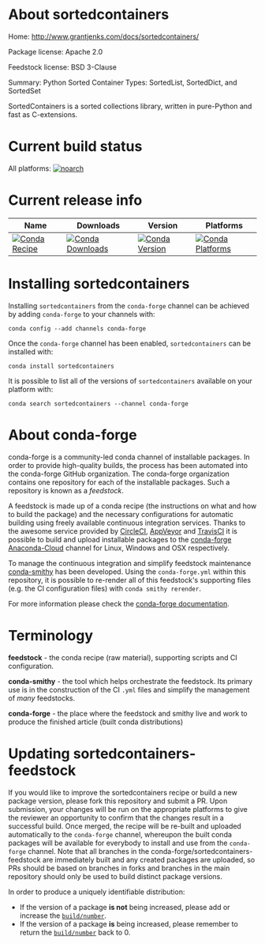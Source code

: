 About sortedcontainers
======================

Home: http://www.grantjenks.com/docs/sortedcontainers/

Package license: Apache 2.0

Feedstock license: BSD 3-Clause

Summary: Python Sorted Container Types: SortedList, SortedDict, and SortedSet

SortedContainers is a sorted collections library, written in pure-Python
and fast as C-extensions.


Current build status
====================

All platforms:
[![noarch](https://img.shields.io/circleci/project/github/conda-forge/sortedcontainers-feedstock/master.svg?label=noarch)](https://circleci.com/gh/conda-forge/sortedcontainers-feedstock)

Current release info
====================

| Name | Downloads | Version | Platforms |
| --- | --- | --- | --- |
| [![Conda Recipe](https://img.shields.io/badge/recipe-sortedcontainers-green.svg)](https://anaconda.org/conda-forge/sortedcontainers) | [![Conda Downloads](https://img.shields.io/conda/dn/conda-forge/sortedcontainers.svg)](https://anaconda.org/conda-forge/sortedcontainers) | [![Conda Version](https://img.shields.io/conda/vn/conda-forge/sortedcontainers.svg)](https://anaconda.org/conda-forge/sortedcontainers) | [![Conda Platforms](https://img.shields.io/conda/pn/conda-forge/sortedcontainers.svg)](https://anaconda.org/conda-forge/sortedcontainers) |

Installing sortedcontainers
===========================

Installing `sortedcontainers` from the `conda-forge` channel can be achieved by adding `conda-forge` to your channels with:

```
conda config --add channels conda-forge
```

Once the `conda-forge` channel has been enabled, `sortedcontainers` can be installed with:

```
conda install sortedcontainers
```

It is possible to list all of the versions of `sortedcontainers` available on your platform with:

```
conda search sortedcontainers --channel conda-forge
```


About conda-forge
=================

conda-forge is a community-led conda channel of installable packages.
In order to provide high-quality builds, the process has been automated into the
conda-forge GitHub organization. The conda-forge organization contains one repository
for each of the installable packages. Such a repository is known as a *feedstock*.

A feedstock is made up of a conda recipe (the instructions on what and how to build
the package) and the necessary configurations for automatic building using freely
available continuous integration services. Thanks to the awesome service provided by
[CircleCI](https://circleci.com/), [AppVeyor](https://www.appveyor.com/)
and [TravisCI](https://travis-ci.org/) it is possible to build and upload installable
packages to the [conda-forge](https://anaconda.org/conda-forge)
[Anaconda-Cloud](https://anaconda.org/) channel for Linux, Windows and OSX respectively.

To manage the continuous integration and simplify feedstock maintenance
[conda-smithy](https://github.com/conda-forge/conda-smithy) has been developed.
Using the ``conda-forge.yml`` within this repository, it is possible to re-render all of
this feedstock's supporting files (e.g. the CI configuration files) with ``conda smithy rerender``.

For more information please check the [conda-forge documentation](https://conda-forge.org/docs/).

Terminology
===========

**feedstock** - the conda recipe (raw material), supporting scripts and CI configuration.

**conda-smithy** - the tool which helps orchestrate the feedstock.
                   Its primary use is in the construction of the CI ``.yml`` files
                   and simplify the management of *many* feedstocks.

**conda-forge** - the place where the feedstock and smithy live and work to
                  produce the finished article (built conda distributions)


Updating sortedcontainers-feedstock
===================================

If you would like to improve the sortedcontainers recipe or build a new
package version, please fork this repository and submit a PR. Upon submission,
your changes will be run on the appropriate platforms to give the reviewer an
opportunity to confirm that the changes result in a successful build. Once
merged, the recipe will be re-built and uploaded automatically to the
`conda-forge` channel, whereupon the built conda packages will be available for
everybody to install and use from the `conda-forge` channel.
Note that all branches in the conda-forge/sortedcontainers-feedstock are
immediately built and any created packages are uploaded, so PRs should be based
on branches in forks and branches in the main repository should only be used to
build distinct package versions.

In order to produce a uniquely identifiable distribution:
 * If the version of a package **is not** being increased, please add or increase
   the [``build/number``](https://conda.io/docs/user-guide/tasks/build-packages/define-metadata.html#build-number-and-string).
 * If the version of a package **is** being increased, please remember to return
   the [``build/number``](https://conda.io/docs/user-guide/tasks/build-packages/define-metadata.html#build-number-and-string)
   back to 0.
